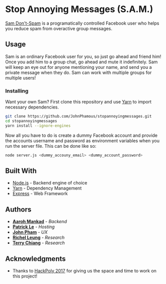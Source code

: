 # Stop Annoying Messages (S.A.M.)

[Sam Don't-Spam](https://www.facebook.com/sam.dontspam.3) is a programatically controlled Facebook user who helps you reduce spam from overactive group messages.

## Usage

Sam is an ordinary Facebook user for you, so just go ahead and friend him! Once you add him to a group chat, go ahead and mute it indefinitely. Sam will keep an eye out for anyone mentioning your name, and send you a private message when they do. Sam can work with multiple groups for multiple users!

### Installing

Want your own Sam? First clone this repository and use [Yarn](https://yarnpkg.com/en/) to import necessary dependencies.

```bash
git clone https://github.com/JohnPhamous/stopannoyingmessages.git
cd stopannoyingmessages
yarn install --ignore-engines
```

Now all you have to do is create a dummy Facebook account and provide the accounts username and password as environment variables when you run the server file. This can be done like so:

```bash
node server.js <dummy_accouny_email> <dummy_account_password>
```

## Built With

* [Node.js](https://nodejs.org/en/) - Backend engine of choice
* [Yarn](https://yarnpkg.com/en/) - Dependency Management
* [Express](http://expressjs.com/) - Web Framework

## Authors

* [**Aaroh Mankad**](https://github.com/aarohmankad) - *Backend*
* [**Patrick Le**](https://github.com/lepatrick714/) - *Hosting*
* [**John Pham**](https://github.com/lepatrick714/) - *UX*
* [**Richel Leung**](https://github.com/lepatrick714/) - *Research*
* [**Terry Chiang**](https://github.com/lepatrick714/) - *Research*

## Acknowledgments

* Thanks to [HackPoly 2017](http://www.hackpoly.com/) for giving us the space and time to work on this project!
